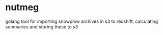 # nutmeg
golang tool for importing snowplow archives in s3 to redshift, calculating summaries and storing these to s3
